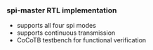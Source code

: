 
### spi-master RTL implementation


- supports all four spi modes
- supports continuous transmission
- CoCoTB testbench for functional verification

